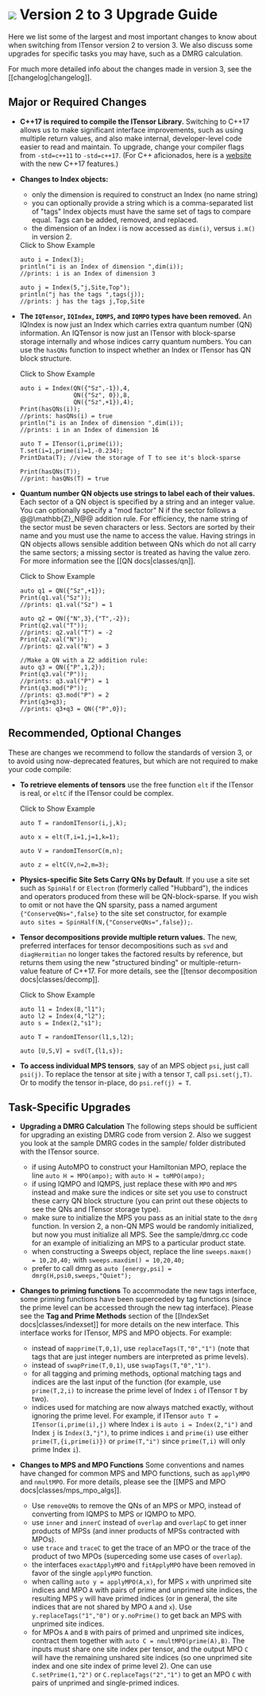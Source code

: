 # <img src="docs/VERSION/upgrade2to3/icon.png" class="largeicon"> Version 2 to 3 Upgrade Guide

Here we list some of the largest and most important changes to know about
when switching from ITensor version 2 to version 3. 
We also discuss some upgrades for specific tasks you 
may have, such as a DMRG calculation.

For much more detailed info about the changes made in version 3, see the [[changelog|changelog]].

## Major or Required Changes

* **C++17 is required to compile the ITensor Library.** Switching to C++17
  allows us to make significant interface improvements, such as using 
  multiple return values, and also make internal, developer-level code
  easier to read and maintain. To upgrade, change your
  compiler flags <br/>from `-std=c++11` to `-std=c++17`.
  (For C++ aficionados, here is a [website](https://github.com/AnthonyCalandra/modern-cpp-features) 
   with the new C++17 features.)

* **Changes to Index objects:** 
  - only the dimension is required to construct an Index (no name string)
  - you can optionally provide a string which is a comma-separated list of "tags"
    Index objects must have the same set of tags to compare equal. Tags can be 
    added, removed, and replaced.
  - the dimension of an Index i is now accessed as `dim(i)`, versus `i.m()` in version 2.

  <div class="example_clicker">Click to Show Example</div>

      auto i = Index(3);
      println("i is an Index of dimension ",dim(i));
      //prints: i is an Index of dimension 3

      auto j = Index(5,"j,Site,Top");
      println("j has the tags ",tags(j));
      //prints: j has the tags j,Top,Site

* **The `IQTensor`, `IQIndex`, `IQMPS`, and `IQMPO` types have been removed.**
  An IQIndex is now just an Index which carries extra quantum number (QN) information.
  An IQTensor is now just an ITensor with block-sparse storage internally and whose
  indices carry quantum numbers. You can use the `hasQNs` function to inspect
  whether an Index or ITensor has QN block structure.

  <div class="example_clicker">Click to Show Example</div>

      auto i = Index(QN({"Sz",-1}),4,
                     QN({"Sz", 0}),8,
                     QN({"Sz",+1}),4);
      Print(hasQNs(i));
      //prints: hasQNs(i) = true
      println("i is an Index of dimension ",dim(i));
      //prints: i in an Index of dimension 16

      auto T = ITensor(i,prime(i));
      T.set(i=1,prime(i)=1,-0.234);
      PrintData(T); //view the storage of T to see it's block-sparse

      Print(hasQNs(T));
      //print: hasQNs(T) = true

* **Quantum number QN objects use strings to label each of their values.** 
  Each sector of a QN object is specified by a string and an integer value.
  You can optionally specify a "mod factor" N if the sector follows a @@\mathbb{Z}_N@@
  addition rule. For efficiency, the name string of the sector must be seven characters
  or less. Sectors are sorted by their name and you must use the name to access the value.
  Having strings in QN objects allows sensible addition between QNs which do not all
  carry the same sectors; a missing sector is treated as having the value zero.
  For more information see the [[QN docs|classes/qn]].

  <div class="example_clicker">Click to Show Example</div>

      auto q1 = QN({"Sz",+1});
      Print(q1.val("Sz"));
      //prints: q1.val("Sz") = 1

      auto q2 = QN({"N",3},{"T",-2});
      Print(q2.val("T"));
      //prints: q2.val("T") = -2
      Print(q2.val("N"));
      //prints: q2.val("N") = 3

      //Make a QN with a Z2 addition rule:
      auto q3 = QN({"P",1,2});
      Print(q3.val("P"));
      //prints: q3.val("P") = 1
      Print(q3.mod("P"));
      //prints: q3.mod("P") = 2
      Print(q3+q3);
      //prints: q3+q3 = QN({"P",0});

## Recommended, Optional Changes

These are changes we recommend to follow the standards of version 3, or to avoid
using now-deprecated features, but which are not required to make your code compile:

* **To retrieve elements of tensors** use the free function `elt` if 
  the ITensor is real, or `eltC` if the ITensor could be complex.

  <div class="example_clicker">Click to Show Example</div>

      auto T = randomITensor(i,j,k);

      auto x = elt(T,i=1,j=1,k=1);

      auto V = randomITensorC(m,n);

      auto z = eltC(V,n=2,m=3);

* **Physics-specific Site Sets Carry QNs by Default**. If you use
  a site set such as `SpinHalf` or `Electron` (formerly called "Hubbard"),
  the indices and operators produced from these will be QN-block-sparse.
  If you wish to omit or not have the QN sparsity, pass a named argument
  `{"ConserveQNs=",false}` to the site set constructor, for example <br/>
  `auto sites = SpinHalf(N,{"ConserveQNs=",false});`.

* **Tensor decompositions provide multiple return values.** The new, preferred
  interfaces for tensor decompositions such as `svd` and `diagHermitian` no
  longer takes the factored results by reference, but returns them using the
  new "structured binding" or multiple-return-value feature of C++17.
  For more details, see the [[tensor decomposition docs|classes/decomp]].

  <div class="example_clicker">Click to Show Example</div>

      auto l1 = Index(8,"l1");
      auto l2 = Index(4,"l2");
      auto s = Index(2,"s1");

      auto T = randomITensor(l1,s,l2);

      auto [U,S,V] = svd(T,{l1,s});

* **To access individual MPS tensors**, say of an MPS object `psi`, just
  call `psi(j)`. To replace the tensor at site j with a tensor `T`, call
  `psi.set(j,T)`. Or to modify the tensor in-place, do `psi.ref(j) = T`.

## Task-Specific Upgrades

* **Upgrading a DMRG Calculation**
  The following steps should be sufficient for upgrading an existing DMRG code
  from version 2. Also we suggest you look at the sample DMRG codes in the sample/
  folder distributed with the ITensor source.

  - if using AutoMPO to construct your Hamiltonian MPO, replace the line
    `auto H = MPO(ampo);` with `auto H = toMPO(ampo);`
  - if using IQMPO and IQMPS, just replace these with `MPO` and `MPS` instead
    and make sure the indices or site set you use to construct these 
    carry QN block structure (you can print out these objects to see the QNs
    and ITensor storage type). 
  - make sure to initialize the MPS you pass as an initial state to the `dmrg`
    function. In version 2, a non-QN MPS would be randomly initialized, but
    now you must initialize all MPS. See the sample/dmrg.cc code for an example
    of initializing an MPS to a particular product state.
  - when constructing a Sweeps object, replace the line `sweeps.maxm() = 10,20,40;`
    with `sweeps.maxdim() = 10,20,40;`
  - prefer to call dmrg as `auto [energy,psi] = dmrg(H,psi0,sweeps,"Quiet");`

* **Changes to priming functions**
  To accommodate the new tags interface, some priming functions have been superceded by tag
  functions (since the prime level can be accessed through the new tag interface). Please see
  the __Tag and Prime Methods__ section of the [[IndexSet docs|classes/indexset]] for more 
  details on the new interface. This interface works for ITensor, MPS and MPO objects. For example:

  - instead of `mapprime(T,0,1)`, use `replaceTags(T,"0","1")` (note that tags that are just 
    integer numbers are interpreted as prime levels).
  - instead of `swapPrime(T,0,1)`, use `swapTags(T,"0","1")`.
  - for all tagging and priming methods, optional matching tags and indices are the last
    input of the function (for example, use `prime(T,2,i)` to increase the prime level of 
    Index `i` of ITensor `T` by two).
  - indices used for matching are now always matched exactly, without ignoring the prime level. 
    For example, if ITensor `auto T = ITensor(i,prime(i),j)` where Index `i` is 
    `auto i = Index(2,"i")` and Index `j` is `Index(3,"j")`, to prime indices `i` and 
    `prime(i)` use either `prime(T,{i,prime(i)})` or `prime(T,"i")` since `prime(T,i)` 
    will only prime Index `i`).

* **Changes to MPS and MPO Functions**
  Some conventions and names have changed for common MPS and MPO functions, such as `applyMPO`
  and `nmultMPO`. For more details, please see the [[MPS and MPO docs|classes/mps_mpo_algs]].

  - Use `removeQNs` to remove the QNs of an MPS or MPO, instead of converting from IQMPS to MPS 
    or IQMPO to MPO.
  - use `inner` and `innerC` instead of `overlap` and `overlapC` to get inner products of MPSs 
    (and inner products of MPSs contracted with MPOs).
  - use `trace` and `traceC` to get the trace of an MPO or the trace of the product of two
    MPOs (superceding some use cases of `overlap`).
  - the interfaces `exactApplyMPO` and `fitApplyMPO` have been removed in favor
    of the single `applyMPO` function.
  - when calling `auto y = applyMPO(A,x)`, for MPS `x` with unprimed site indices and MPO `A` with
    pairs of prime and unprimed site indices, the resulting MPS `y` will have primed indices 
    (or in general, the site indices that are not shared by MPO `A` and `x`). 
    Use `y.replaceTags("1","0")` or `y.noPrime()` to get back an MPS with unprimed site indices.
  - for MPOs `A` and `B` with pairs of primed and unprimed site indices, contract them together
    with `auto C = nmultMPO(prime(A),B)`. The inputs must share one site index per tensor, and
    the output MPO `C` will have the remaining unshared site indices (so one unprimed site index
    and one site index of prime level 2). One can use `C.setPrime(1,"2")` or 
    `C.replaceTags("2","1")` to get an MPO `C` with pairs of unprimed and single-primed indices.

